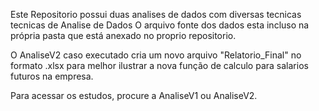Este Repositorio possui duas analises de dados com diversas tecnicas tecnicas de Analise de Dados
O arquivo fonte dos dados esta incluso na própria pasta que está anexado no proprio repositorio.

O AnaliseV2 caso executado cria um novo arquivo "Relatorio_Final" no formato .xlsx para melhor ilustrar a nova função de calculo para salarios futuros na empresa.

Para acessar os estudos, procure a AnaliseV1 ou AnaliseV2.
